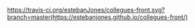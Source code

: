 https://travis-ci.org/estebanJones/collegues-front.svg?branch=master(https://estebanjones.github.io/collegues-front/)